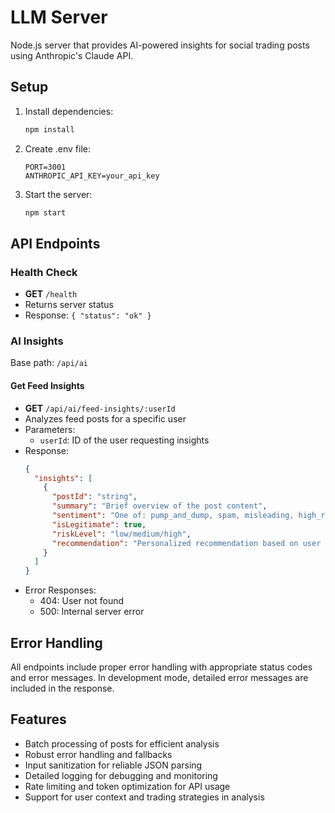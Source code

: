 # LLM Server

Node.js server that provides AI-powered insights for social trading posts using Anthropic's Claude API.

## Setup

1. Install dependencies:
   ```bash
   npm install
   ```

2. Create .env file:
   ```
   PORT=3001
   ANTHROPIC_API_KEY=your_api_key
   ```

3. Start the server:
   ```bash
   npm start
   ```

## API Endpoints

### Health Check
- **GET** `/health`
- Returns server status
- Response: `{ "status": "ok" }`

### AI Insights
Base path: `/api/ai`

#### Get Feed Insights
- **GET** `/api/ai/feed-insights/:userId`
- Analyzes feed posts for a specific user
- Parameters:
  - `userId`: ID of the user requesting insights
- Response:
  ```json
  {
    "insights": [
      {
        "postId": "string",
        "summary": "Brief overview of the post content",
        "sentiment": "One of: pump_and_dump, spam, misleading, high_risk, conservative, consistent, verified_strategy, risk_managed, educational, analysis, discussion, update",
        "isLegitimate": true,
        "riskLevel": "low/medium/high",
        "recommendation": "Personalized recommendation based on user type and risk level"
      }
    ]
  }
  ```
- Error Responses:
  - 404: User not found
  - 500: Internal server error

## Error Handling
All endpoints include proper error handling with appropriate status codes and error messages. In development mode, detailed error messages are included in the response.

## Features

- Batch processing of posts for efficient analysis
- Robust error handling and fallbacks
- Input sanitization for reliable JSON parsing
- Detailed logging for debugging and monitoring
- Rate limiting and token optimization for API usage
- Support for user context and trading strategies in analysis
